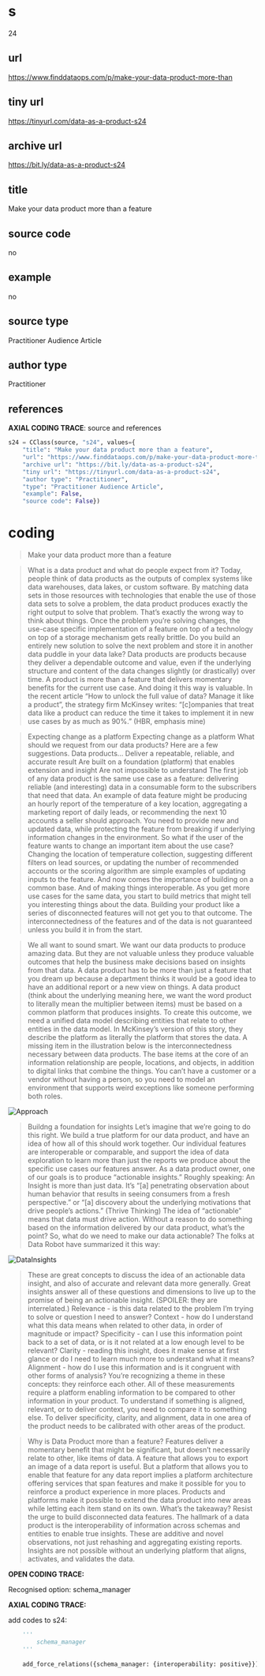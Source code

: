 # s 
24
## url
https://www.finddataops.com/p/make-your-data-product-more-than
## tiny url
https://tinyurl.com/data-as-a-product-s24
## archive url
https://bit.ly/data-as-a-product-s24
## title
Make your data product more than a feature
## source code
no
## example
no
## source type 
Practitioner Audience Article
## author type
Practitioner
## references

**AXIAL CODING TRACE**: source and references
``` python
s24 = CClass(source, "s24", values={
    "title": "Make your data product more than a feature",
    "url": "https://www.finddataops.com/p/make-your-data-product-more-than",
    "archive url": "https://bit.ly/data-as-a-product-s24",
    "tiny url": "https://tinyurl.com/data-as-a-product-s24",
    "author type": "Practitioner",
    "type": "Practitioner Audience Article",
    "example": False,
    "source code": False})
``` 

# coding

> Make your data product more than a feature

> What is a data product and what do people expect from it? Today, people think of data products as the outputs of complex systems like data warehouses, data lakes, or custom software. By matching data sets in those resources with technologies that enable the use of those data sets to solve a problem, the data product produces exactly the right output to solve that problem.
That’s exactly the wrong way to think about things. Once the problem you’re solving changes, the use-case specific implementation of a feature on top of a technology on top of a storage mechanism gets really brittle. Do you build an entirely new solution to solve the next problem and store it in another data puddle in your data lake? Data products are products because they deliver a dependable outcome and value, even if the underlying structure and content of the data changes slightly (or drastically) over time.
A product is more than a feature that delivers momentary benefits for the current use case. And doing it this way is valuable. In the recent article “How to unlock the full value of data? Manage it like a product”, the strategy firm McKinsey writes: “[c]ompanies that treat data like a product can reduce the time it takes to implement it in new use cases by as much as 90%.” (HBR, emphasis mine)

> Expecting change as a platform
Expecting change as a platform
What should we request from our data products? Here are a few suggestions.
Data products…
Deliver a repeatable, reliable, and accurate result
Are built on a foundation (platform) that enables extension and insight
Are not impossible to understand
The first job of any data product is the same use case as a feature: delivering reliable (and interesting) data in a consumable form to the subscribers that need that data. An example of data feature might be producing an hourly report of the temperature of a key location, aggregating a marketing report of daily leads, or recommending the next 10 accounts a seller should approach. You need to provide new and updated data, while protecting the feature from breaking if underlying information changes in the environment.
So what if the user of the feature wants to change an important item about the use case? Changing the location of temperature collection, suggesting different filters on lead sources, or updating the number of recommended accounts or the scoring algorithm are simple examples of updating inputs to the feature. And now comes the importance of building on a common base. And of making things interoperable.
As you get more use cases for the same data, you start to build metrics that might tell you interesting things about the data. Building your product like a series of disconnected features will not get you to that outcome. The interconnectedness of the features and of the data is not guaranteed unless you build it in from the start.

> We all want to sound smart. We want our data products to produce amazing data. But they are not valuable unless they produce valuable outcomes that help the business make decisions based on insights from that data.
A data product has to be more than just a feature that you dream up because a department thinks it would be a good idea to have an additional report or a new view on things. A data product (think about the underlying meaning here, we want the word product to literally mean the multiplier between items) must be based on a common platform that produces insights. To create this outcome, we need a unified data model describing entities that relate to other entities in the data model.
In McKinsey’s version of this story, they describe the platform as literally the platform that stores the data. A missing item in the illustration below is the interconnectedness necessary between data products. The base items at the core of an information relationship are people, locations, and objects, in addition to digital links that combine the things. You can’t have a customer or a vendor without having a person, so you need to model an environment that supports weird exceptions like someone performing both roles.

![Approach](https://substackcdn.com/image/fetch/w_1272,c_limit,f_webp,q_auto:good,fl_progressive:steep/https%3A%2F%2Fbucketeer-e05bbc84-baa3-437e-9518-adb32be77984.s3.amazonaws.com%2Fpublic%2Fimages%2Fb2e5f01a-7223-4e3f-a171-070b154af09d_804x690.svg)

> Buildng a foundation for insights
Let’s imagine that we’re going to do this right. We build a true platform for our data product, and have an idea of how all of this should work together. Our individual features are interoperable or comparable, and support the idea of data exploration to learn more than just the reports we produce about the specific use cases our features answer.
As a data product owner, one of our goals is to produce “actionable insights.”
Roughly speaking:
An Insight is more than just data. It’s “[a] penetrating observation about human behavior that results in seeing consumers from a fresh perspective.” or “[a] discovery about the underlying motivations that drive people’s actions.” (Thrive Thinking)
The idea of “actionable” means that data must drive action. Without a reason to do something based on the information delivered by our data product, what’s the point?
So, what do we need to make our data actionable? The folks at Data Robot have summarized it this way:

![DataInsights](https://substackcdn.com/image/fetch/w_1272,c_limit,f_webp,q_auto:good,fl_progressive:steep/https%3A%2F%2Fbucketeer-e05bbc84-baa3-437e-9518-adb32be77984.s3.amazonaws.com%2Fpublic%2Fimages%2Fe2cbd8e7-c34c-452b-adaf-22232a0ffe99_1024x409.jpeg)

> These are great concepts to discuss the idea of an actionable data insight, and also of accurate and relevant data more generally. Great insights answer all of these questions and dimensions to live up to the promise of being an actionable insight. (SPOILER: they are interrelated.)
Relevance - is this data related to the problem I’m trying to solve or question I need to answer?
Context - how do I understand what this data means when related to other data, in order of magnitude or impact?
Specificity - can I use this information point back to a set of data, or is it not related at a low enough level to be relevant?
Clarity - reading this insight, does it make sense at first glance or do I need to learn much more to understand what it means?
Alignment - how do I use this information and is it congruent with other forms of analysis?
You’re recognizing a theme in these concepts: they reinforce each other. All of these measurements require a platform enabling information to be compared to other information in your product. To understand if something is aligned, relevant, or to deliver context, you need to compare it to something else. To deliver specificity, clarity, and alignment, data in one area of the product needs to be calibrated with other areas of the product.

> Why is Data Product more than a feature?
Features deliver a momentary benefit that might be significant, but doesn’t necessarily relate to other, like items of data. A feature that allows you to export an image of a data report is useful. But a platform that allows you to enable that feature for any data report implies a platform architecture offering services that span features and make it possible for you to reinforce a product experience in more places.
Products and platforms make it possible to extend the data product into new areas while letting each item stand on its own.
What’s the takeaway? Resist the urge to build disconnected data features. The hallmark of a data product is the interoperability of information across schemas and entities to enable true insights. These are additive and novel observations, not just rehashing and aggregating existing reports. Insights are not possible without an underlying platform that aligns, activates, and validates the data.

**OPEN CODING TRACE:**

Recognised option: schema_manager

**AXIAL CODING TRACE:**

add codes to s24: 
``` python 
    '''
        schema_manager
    '''
    
    add_force_relations({schema_manager: {interoperability: positive}})
```

